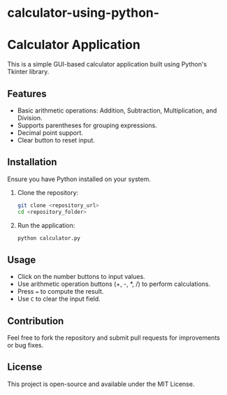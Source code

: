 # calculator-using-python-
# Calculator Application

This is a simple GUI-based calculator application built using Python's Tkinter library.

## Features
- Basic arithmetic operations: Addition, Subtraction, Multiplication, and Division.
- Supports parentheses for grouping expressions.
- Decimal point support.
- Clear button to reset input.

## Installation
Ensure you have Python installed on your system.

1. Clone the repository:
   ```sh
   git clone <repository_url>
   cd <repository_folder>
   ```
2. Run the application:
   ```sh
   python calculator.py
   ```

## Usage
- Click on the number buttons to input values.
- Use arithmetic operation buttons (+, -, *, /) to perform calculations.
- Press `=` to compute the result.
- Use `C` to clear the input field.

## Contribution
Feel free to fork the repository and submit pull requests for improvements or bug fixes.

## License
This project is open-source and available under the MIT License.

